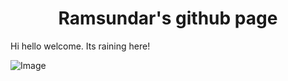 <center><b><h1>Ramsundar's github page</h1></b></center>



Hi hello welcome. Its raining here!


![Image](https://github.com/user-attachments/assets/7f45b41f-ae2f-4643-a27e-6134e62e272e)



